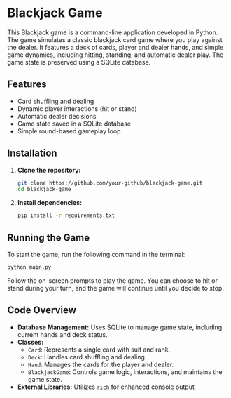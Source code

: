 # Blackjack Game

This Blackjack game is a command-line application developed in Python. The game simulates a classic blackjack card game where you play against the dealer. It features a deck of cards, player and dealer hands, and simple game dynamics, including hitting, standing, and automatic dealer play. The game state is preserved using a SQLite database.

## Features

- Card shuffling and dealing
- Dynamic player interactions (hit or stand)
- Automatic dealer decisions
- Game state saved in a SQLite database
- Simple round-based gameplay loop

## Installation

1. **Clone the repository:**

   ```bash
   git clone https://github.com/your-github/blackjack-game.git
   cd blackjack-game
   ```

2. **Install dependencies:**

   ```bash
   pip install -r requirements.txt
   ```

## Running the Game

To start the game, run the following command in the terminal:

```bash
python main.py
```

Follow the on-screen prompts to play the game. You can choose to hit or stand during your turn, and the game will continue until you decide to stop.

## Code Overview

- **Database Management:** Uses SQLite to manage game state, including current hands and deck status.
- **Classes:**
  - `Card`: Represents a single card with suit and rank.
  - `Deck`: Handles card shuffling and dealing.
  - `Hand`: Manages the cards for the player and dealer.
  - `BlackjackGame`: Controls game logic, interactions, and maintains the game state.
- **External Libraries:** Utilizes `rich` for enhanced console output
